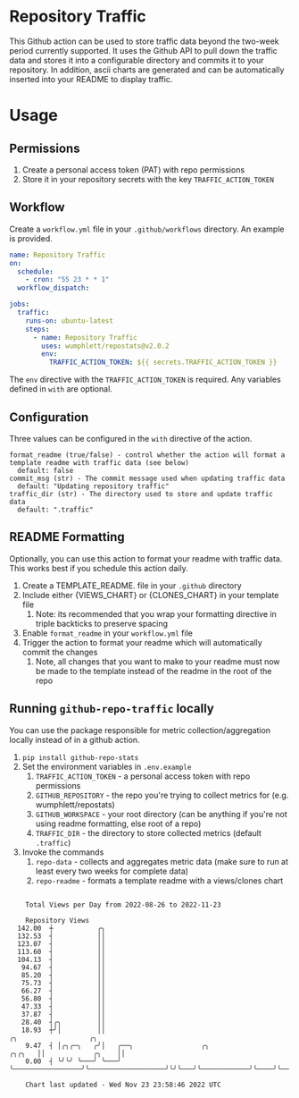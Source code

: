 # Repository Traffic

This Github action can be used to store traffic data beyond the two-week period currently supported.
It uses the Github API to pull down the traffic data and stores it into a configurable directory and commits it to your 
repository. In addition, ascii charts are generated and can be automatically inserted into your README to display traffic.

# Usage
## Permissions
1. Create a personal access token (PAT) with repo permissions
2. Store it in your repository secrets with the key `TRAFFIC_ACTION_TOKEN`

## Workflow
Create a `workflow.yml` file in your `.github/workflows` directory. An example is provided.

```yaml
name: Repository Traffic
on:
  schedule:
    - cron: "55 23 * * 1"
  workflow_dispatch:

jobs:
  traffic:
    runs-on: ubuntu-latest
    steps:
      - name: Repository Traffic
        uses: wumphlett/repostats@v2.0.2
        env:
          TRAFFIC_ACTION_TOKEN: ${{ secrets.TRAFFIC_ACTION_TOKEN }}
```
The `env` directive with the `TRAFFIC_ACTION_TOKEN` is required. Any variables defined in `with` are optional.

## Configuration
Three values can be configured in the `with` directive of the action.
```
format_readme (true/false) - control whether the action will format a template readme with traffic data (see below)
  default: false
commit_msg (str) - The commit message used when updating traffic data
  default: "Updating repository traffic"
traffic_dir (str) - The directory used to store and update traffic data
  default: ".traffic"
```

## README Formatting
Optionally, you can use this action to format your readme with traffic data. This works best if you schedule this action
daily.

1. Create a TEMPLATE_README.<any type> file in your `.github` directory
2. Include either {VIEWS_CHART} or {CLONES_CHART} in your template file
   1. Note: its recommended that you wrap your formatting directive in triple backticks to preserve spacing
3. Enable `format_readme` in your `workflow.yml` file
4. Trigger the action to format your readme which will automatically commit the changes
   1. Note, all changes that you want to make to your readme must now be made to the template instead of the readme in the root of the repo

## Running `github-repo-traffic` locally
You can use the package responsible for metric collection/aggregation locally instead of in a github action.

1. `pip install github-repo-stats`
2. Set the environment variables in `.env.example`
   1. `TRAFFIC_ACTION_TOKEN` - a personal access token with repo permissions
   2. `GITHUB_REPOSITORY` - the repo you're trying to collect metrics for (e.g. wumphlett/repostats)
   3. `GITHUB_WORKSPACE` - your root directory (can be anything if you're not using readme formatting, else root of a repo)
   4. `TRAFFIC_DIR` - the directory to store collected metrics (default `.traffic`)
3. Invoke the commands
   1. `repo-data` - collects and aggregates metric data (make sure to run at least every two weeks for complete data)
   2. `repo-readme` - formats a template readme with a views/clones chart

```

    Total Views per Day from 2022-08-26 to 2022-11-23

    Repository Views
  142.00  ┼           ╭╮
  132.53  ┤           ││
  123.07  ┤           ││
  113.60  ┤           ││
  104.13  ┤           ││
   94.67  ┤           ││
   85.20  ┤           ││
   75.73  ┤           ││
   66.27  ┤           ││
   56.80  ┤           ││
   47.33  ┤           ││
   37.87  ┤           ││
   28.40  ┤╭╮         ││
   18.93  ┼╯│         ││                                                    ╭╮                  ╭╮
    9.47  ┤ │╭╮╭─╮   ╭╯│   ╭──╮                 ╭╮                   ╭╮╭╮   ││            ╭╮    ││
    0.00  ┤ ╰╯╰╯ ╰───╯ ╰───╯  ╰─────────────────╯╰───────────────────╯╰╯╰───╯╰────────────╯╰────╯╰──

    Chart last updated - Wed Nov 23 23:58:46 2022 UTC
    
```
